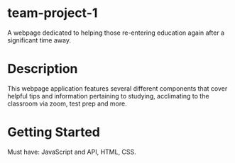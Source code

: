 # team-project-1
A webpage dedicated to helping those re-entering education again after a significant time away. 

# Description
This webpage application features several different components that cover helpful tips and information pertaining to studying, acclimating to the classroom via zoom, test prep and more.

# Getting Started
Must have: JavaScript and API, HTML, CSS.


